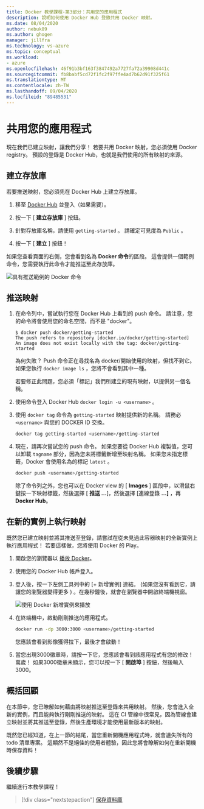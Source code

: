 ```yaml
---
title: Docker 教學課程-第3部分：共用您的應用程式
description: 說明如何使用 Docker Hub 登錄共用 Docker 映射。
ms.date: 08/04/2020
author: nebuk89
ms.author: ghogen
manager: jillfra
ms.technology: vs-azure
ms.topic: conceptual
ms.workload:
- azure
ms.openlocfilehash: 46f91b3bf163f3847492a7727fa72a39908d441c
ms.sourcegitcommit: fb8babf5cd72f1fc2f97ffe4ad7b62d91f325f61
ms.translationtype: MT
ms.contentlocale: zh-TW
ms.lasthandoff: 09/04/2020
ms.locfileid: "89485531"
---
```

# <a name="share-your-app"></a>共用您的應用程式

現在我們已建立映射，讓我們分享！ 若要共用 Docker 映射，您必須使用 Docker registry。 預設的登錄是 Docker Hub，也就是我們使用的所有映射的來源。

## <a name="create-a-repo"></a>建立存放庫

若要推送映射，您必須先在 Docker Hub 上建立存放庫。

1. 移至 [Docker Hub](https://hub.docker.com) 並登入（如果需要）。

1. 按一下 [ **建立存放庫** ] 按鈕。

1. 針對存放庫名稱，請使用 `getting-started` 。 請確定可見度為 `Public` 。

1. 按一下 [ **建立** ] 按鈕！

如果您查看頁面的右側，您會看到名為 **Docker 命令**的區段。 這會提供一個範例命令，您需要執行此命令才能推送至此存放庫。

![具有推送範例的 Docker 命令](media/push-command.png)

## <a name="push-the-image"></a>推送映射

1. 在命令列中，嘗試執行您在 Docker Hub 上看到的 push 命令。 請注意，您的命令將會使用您的命名空間，而不是 "docker"。

    ```plaintext
    $ docker push docker/getting-started
    The push refers to repository [docker.io/docker/getting-started]
    An image does not exist locally with the tag: docker/getting-started
    ```

    為何失敗？ Push 命令正在尋找名為 docker/開始使用的映射，但找不到它。 如果您執行 `docker image ls` ，您將不會看到其中一種。

    若要修正此問題，您必須「標記」我們所建立的現有映射，以提供另一個名稱。

1. 使用命令登入 Docker Hub `docker login -u <username>` 。

1. 使用 `docker tag` 命令為 `getting-started` 映射提供新的名稱。 請務必 `<username>` 與您的 DOCKER ID 交換。

    ```bash
    docker tag getting-started <username>/getting-started
    ```

1. 現在，請再次嘗試您的 push 命令。 如果您要從 Docker Hub 複製值，您可以卸載 `tagname` 部分，因為您未將標籤新增至映射名稱。 如果您未指定標籤，Docker 會使用名為的標記 `latest` 。

    ```bash
    docker push <username>/getting-started
    ```

    除了命令列之外，您也可以在 Docker view 的 [ **Images** ] 區段中，以滑鼠右鍵按一下映射標籤，然後選擇 [ **推送 ...**]，然後選擇 [連線登錄 **...]** ，再 **Docker Hub**。

## <a name="run-the-image-on-a-new-instance"></a>在新的實例上執行映射

既然您已建立映射並將其推送至登錄，請嘗試在從未見過此容器映射的全新實例上執行應用程式！ 若要這樣做，您將使用 Docker 的 Play。

1. 開啟您的瀏覽器以 [播放 Docker](http://play-with-docker.com)。

1. 使用您的 Docker Hub 帳戶登入。

1. 登入後，按一下左側工具列中的 [+ 新增實例] 連結。  (如果您沒有看到它，請讓您的瀏覽器變得更多 ) 。在幾秒鐘後，就會在瀏覽器中開啟終端機視窗。

    ![使用 Docker 新增實例來播放](media/pwd-add-new-instance.png)

1. 在終端機中，啟動剛剛推送的應用程式。

    ```bash
    docker run -dp 3000:3000 <username>/getting-started
    ```

    您應該會看到影像獲得拉下，最後才會啟動！

1. 當您出現3000徽章時，請按一下它，您應該會看到該應用程式有您的修改！ 萬歲！ 如果3000徽章未顯示，您可以按一下 [ **開啟埠** ] 按鈕，然後輸入3000。

## <a name="recap"></a>概括回顧

在本節中，您已瞭解如何藉由將映射推送至登錄來共用映射。 然後，您會進入全新的實例，而且能夠執行剛剛推送的映射。 這在 CI 管線中很常見，因為管線會建立映射並將其推送至登錄，然後生產環境才能使用最新版本的映射。

既然您已經知道，在上一節的結尾，當您重新開機應用程式時，就會遺失所有的 todo 清單專案。 這顯然不是絕佳的使用者體驗，因此您將會瞭解如何在重新開機時保存資料！

## <a name="next-steps"></a>後續步驟

繼續進行本教學課程！

> [!div class="nextstepaction"]
> [保存資料庫](persist-your-data.md)